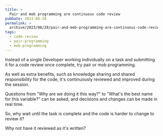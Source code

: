 ```yaml
---
title: >
  Pair and mob programming are continuous code review
pubDate: 2023-08-28
permalink: >
  archive/2023/08/28/pair-and-mob-programming-are-continuous-code-review
tags:
  - code-review
  - pair-programming
  - mob-programming
---
```


Instead of a single Developer working individually on a task and submitting it for a code review once complete, try pair or mob programming.

As well as extra benefits, such as knowledge sharing and shared responsibility for the code, it's continuously reviewed and improved during the session.

Questions from "Why are we doing it this way?" to "What's the best name for this variable?" can be asked, and decisions and changes can be made in real time.

So, why wait until the task is complete and the code is harder to change to review it?

Why not have it reviewed as it's written?
